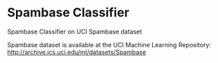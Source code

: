 # Spambase Classifier

Spambase Classifier on UCI Spambase dataset

Spambase dataset is available at the UCI Machine Learning Repository: http://archive.ics.uci.edu/ml/datasets/Spambase
